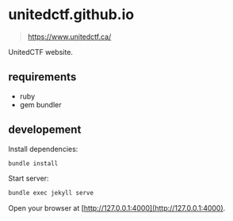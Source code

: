 # unitedctf.github.io

> https://www.unitedctf.ca/

UnitedCTF website.


## requirements

- ruby
- gem bundler

## developement

Install dependencies:

```bash
bundle install
```

Start server:

```bash
bundle exec jekyll serve
```

Open your browser at [http://127.0.0.1:4000](http://127.0.0.1:4000).
